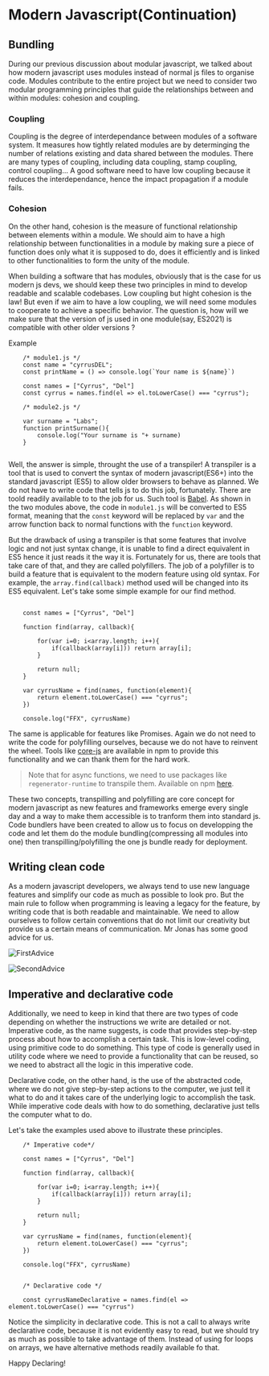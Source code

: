 # Modern Javascript(Continuation)

## Bundling

During our previous discussion about modular javascript, we talked about how modern javascript uses modules instead of normal js files to organise code. Modules contribute to the entire project but we need to consider two modular programming principles that guide the relationships between and within modules: cohesion and coupling.

### Coupling

Coupling is the degree of interdependance between modules of a software system. It measures how tightly related modules are by determinging the number of relations existing and data shared between the modules. There are many types of coupling, including data coupling, stamp coupling, control coupling... A good software need to have low coupling because it reduces the interdependance, hence the impact propagation if a module fails.

### Cohesion

On the other hand, cohesion is the measure of functional relationship between elements within a module. We should aim to have a high relationship between functionalities in a module by making sure a piece of function does only what it is supposed to do, does it efficiently and is linked to other functionalities to form the unity of the module. 

When building a software that has modules, obviously that is the case for us modern js devs, we should keep these two principles in mind to develop readable and scalable codebases. Low coupling but hight cohesion is the law! But even if we aim to have a low coupling, we will need some modules to cooperate to achieve a specific behavior. The question is, how will we make sure that the version of js used in one module(say, ES2021) is compatible with other older versions ?

Example
```Js
    /* module1.js */
    const name = "cyrrusDEL";
    const printName = () => console.log(`Your name is ${name}`)

    const names = ["Cyrrus", "Del"]
    const cyrrus = names.find(el => el.toLowerCase() === "cyrrus");

    /* module2.js */

    var surname = "Labs";
    function printSurname(){
        console.log("Your surname is "+ surname)
    }


```

Well, the answer is simple, throught the use of a transpiler! A transpiler is a tool that is used to convert the syntax of modern javascript(ES6+) into the standard javascript (ES5) to allow older browsers to behave as planned. We do not have to write code that tells js to do this job, fortunately. There are toold readily available to to the job for us. Such tool is [Babel](https://babeljs.io/). As shown in the two modules above, the code in `module1.js` will be converted to ES5 format, meaning that the `const` keyword will be replaced by `var` and the arrow function back to normal functions with the `function` keyword. 

But the drawback of using a transpiler is that some features that involve logic and not just syntax change, it is unable to find a direct equivalent in ES5 hence it just reads it the way it is. Fortunately for us, there are tools that take care of that, and they are called polyfillers. The job of a polyfiller is to build a feature that is equivalent to the modern feature using old syntax. For example, the `array.find(callback)` method used will be changed into its ES5 equivalent. Let's take some simple example for our find method.

```Js

    const names = ["Cyrrus", "Del"]

    function find(array, callback){

        for(var i=0; i<array.length; i++){
            if(callback(array[i])) return array[i]; 
        }

        return null;
    }

    var cyrrusName = find(names, function(element){
        return element.toLowerCase() === "cyrrus";
    })

    console.log("FFX", cyrrusName)

```

The same is applicable for features like Promises. Again we do not need to write the code for polyfilling ourselves, because we do not have to reinvent the wheel. Tools like [core-js](https://www.npmjs.com/package/core-js) are available in npm to provide this functionality and we can thank them for the hard work. 

>Note that for async functions, we need to use packages like `regenerator-runtime` to transpile them. Available on npm [here](https://www.npmjs.com/package/regenerator-runtime).

These two concepts, transpilling and polyfilling are core concept for modern javascript as new features and frameworks emerge every single day and a way to make them accessible is to tranform them into standard js. Code bundlers have been created to allow us to focus on developping the code and let them do the module bundling(compressing all modules into one) then transpilling/polyfilling the one js bundle ready for deployment.

## Writing clean code

As a modern javascript developers, we always tend to use new language features and simplify our code as much as possible to look pro. But the main rule to follow when programming is leaving a legacy for the feature, by writing code that is both readable and maintainable. We need to allow ourselves to follow certain conventions that do not limit our creativity but provide us a certain means of communication. Mr Jonas has some good advice for us.

![FirstAdvice](https://github.com/Scholaa/100DaysJavascript/blob/main/DAY50/Screenshot%20from%202022-12-08%2011-28-39.png)

![SecondAdvice](https://github.com/Scholaa/100DaysJavascript/blob/main/DAY50/Screenshot%20from%202022-12-08%2011-28-39.png)



## Imperative and declarative code

Additionally, we need to keep in kind that there are two types of code depending on whether the instructions we write are detailed or not. Imperative code, as the name suggests, is code that provides step-by-step process about how to accomplish a certain task. This is low-level coding, using primitive code to do something. This type of code is generally used in utility code where we need to provide a functionality that can be reused, so we need to abstract all the logic in this imperative code. 

Declarative code, on the other hand, is the use of the abstracted code, where we do not give step-by-step actions to the computer, we just tell it what to do and it takes care of the underlying logic to accomplish the task. While imperative code deals with how to do something, declarative just tells the computer what to do.

Let's take the examples used above to illustrate these principles.

```Js
    /* Imperative code*/

    const names = ["Cyrrus", "Del"]

    function find(array, callback){

        for(var i=0; i<array.length; i++){
            if(callback(array[i])) return array[i]; 
        }

        return null;
    }

    var cyrrusName = find(names, function(element){
        return element.toLowerCase() === "cyrrus";
    })

    console.log("FFX", cyrrusName)


    /* Declarative code */

    const cyrrusNameDeclarative = names.find(el => element.toLowerCase() === "cyrrus")

```

Notice the simplicity in declarative code. This is not a call to always write declarative code, because it is not evidently easy to read, but we should try as much as possible to take advantage of them. Instead of using for loops on arrays, we have alternative methods readily available fo that.

Happy Declaring!